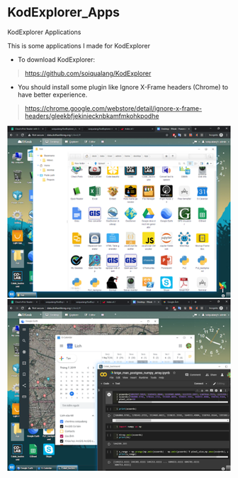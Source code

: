 # KodExplorer_Apps
KodExplorer Applications

This is some applications I made for KodExplorer

* To download KodExplorer:

> https://github.com/soiqualang/KodExplorer

* You should install some plugin like Ignore X-Frame headers (Chrome) to have better experience.

> https://chrome.google.com/webstore/detail/ignore-x-frame-headers/gleekbfjekiniecknbkamfmkohkpodhe

<img src="img/h1.png">

<img src="img/h2.png">
